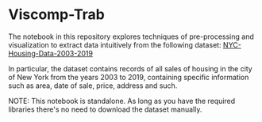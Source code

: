 # Viscomp-Trab
The notebook in this repository explores techniques of pre-processing and visualization to extract data intuitively from the following dataset: [NYC-Housing-Data-2003-2019](https://openml.org/search?type=data&id=43633&sort=runs&status=active)

In particular, the dataset contains records of all sales of housing in the city of New York from the years 2003 to 2019, containing specific information such as area, date of sale, price, address and such.

NOTE: This notebook is standalone. As long as you have the required libraries there's no need to download the dataset manually.
